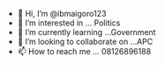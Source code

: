 - 👋 Hi, I’m @ibmaigoro123
- 👀 I’m interested in ... Politics
- 🌱 I’m currently learning ...Government
- 💞️ I’m looking to collaborate on ...APC
- 📫 How to reach me ...
08126896188
<!---
ibmaigoro123/ibmaigoro123 is a ✨ special ✨ repository because its `README.md` (this file) appears on your GitHub profile.
You can click the Preview link to take a look at your changes.
--->
